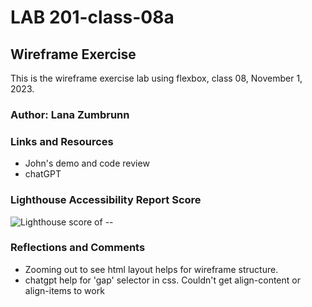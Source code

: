 # LAB 201-class-08a

## Wireframe Exercise

This is the wireframe exercise lab using flexbox, class 08, November 1, 2023.

### Author: Lana Zumbrunn

### Links and Resources
* John's demo and code review
* chatGPT

### Lighthouse Accessibility Report Score

![Lighthouse score of --](lighthouse-.png)


### Reflections and Comments
* Zooming out to see html layout helps for wireframe structure.
* chatgpt help for 'gap' selector in css. Couldn't get align-content or align-items to work